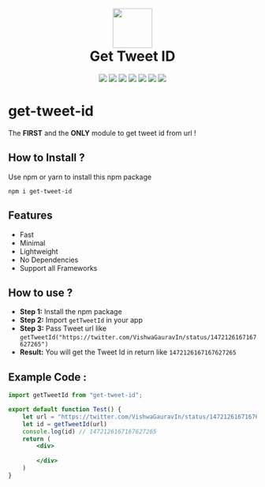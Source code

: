 <div align="center">
 <h1> <img src="https://www.freepnglogos.com/uploads/twitter-logo-png/twitter-logo-vector-png-clipart-1.png" width="80px"><br/>Get Tweet ID</h1>
 <a href="https://itsvg.in" target="_blank"><img src="https://img.shields.io/badge/Creator-Vishwa%20Gaurav-blue?style=plastic"/></a> 
 <img src="https://img.shields.io/npm/v/get-tweet-id?label=%20&style=plastic"/>
 <img src="https://img.shields.io/npm/dt/get-tweet-id?style=plastic">
 <img src="https://img.shields.io/snyk/vulnerabilities/github/VishwaGauravIn/get-tweet-id?style=plastic"/>
 <img src="https://img.shields.io/badge/License-GPL%20v3-brightgreen?style=plastic"/>
 <img src="https://img.shields.io/github/languages/code-size/VishwaGauravIn/get-tweet-id?logo=github&style=plastic">
 <img src="https://img.shields.io/bundlephobia/min/get-tweet-id?style=plastic&logo=npm"/>
<!--  <img src="https://img.shields.io/npm/dy/get-tweet-id?style=plastic"/> -->
</div>

# get-tweet-id
The **FIRST** and the **ONLY** module to get tweet id from url !

## How to Install ?
Use npm or yarn to install this npm package
```
npm i get-tweet-id
```

## Features
- Fast
- Minimal
- Lightweight
- No Dependencies 
- Support all Frameworks

## How to use ?
- **Step 1:** Install the npm package
- **Step 2:** Import ```getTweetId``` in your app
- **Step 3:** Pass Tweet url like ```getTweetId("https://twitter.com/VishwaGauravIn/status/1472126167167627265")```
- **Result:** You will get the Tweet Id in return like ```1472126167167627265```

## Example Code :

```jsx
import getTweetId from "get-tweet-id";

export default function Test() {
    let url = "https://twitter.com/VishwaGauravIn/status/1472126167167627265"
    let id = getTweetId(url)
    console.log(id) // 1472126167167627265
    return (
        <div>
        
        </div>
    )
}
```
